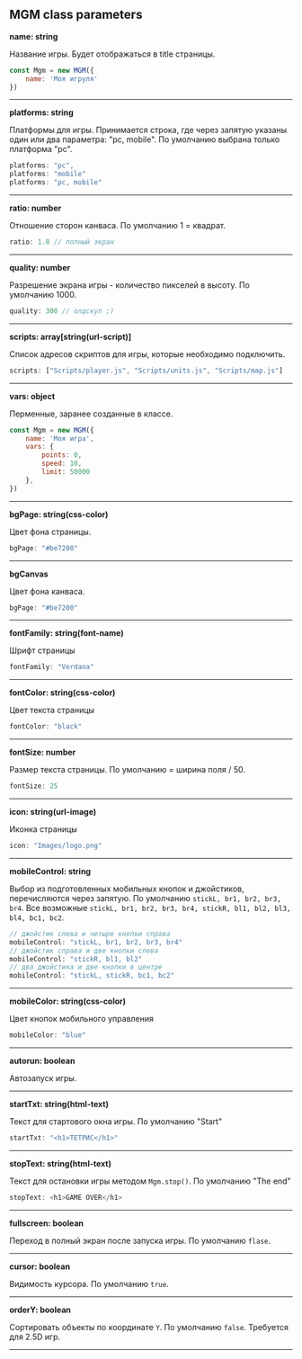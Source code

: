## MGM class parameters

**name: string**

Название игры. Будет отображаться в title страницы.
```js
const Mgm = new MGM({
    name: 'Моя игруля'
})
```
____

**platforms: string**

Платформы для игры. Принимается строка, где через запятую указаны один или два параметра: "pc, mobile". По умолчанию выбрана только платформа "pc".
```js
platforms: "pc",
platforms: "mobile"
platforms: "pc, mobile"
```
____

**ratio: number**

Отношение сторон канваса. По умолчанию 1 = квадрат.
```js
ratio: 1.8 // полный экран
```
____

**quality: number**

Разрешение экрана игры - количество пикселей в высоту. По умолчанию 1000.
```js
quality: 300 // олдскул ;)
```
____

**scripts: array[string(url-script)]**

Список адресов скриптов для игры, которые необходимо подключить.
```js
scripts: ["Scripts/player.js", "Scripts/units.js", "Scripts/map.js"]
```
____

**vars: object**

Перменные, заранее созданные в классе.
```js
const Mgm = new MGM({
    name: 'Моя игра',
    vars: {
        points: 0,
        speed: 10,
        limit: 50000
    },
})
```
____

**bgPage: string(css-color)**

Цвет фона страницы.
```js
bgPage: "#be7200"
```
____

**bgCanvas**

Цвет фона канваса.
```js
bgPage: "#be7200"
```
____

**fontFamily: string(font-name)**

Шрифт страницы
```js
fontFamily: "Verdana"
```
____

**fontColor: string(css-color)**

Цвет текста страницы
```js
fontColor: "black"
```
____

**fontSize: number**

Размер текста страницы. По умолчанию = ширина поля / 50.
```js
fontSize: 25
```
____

**icon: string(url-image)**

Иконка страницы
```js
icon: "Images/logo.png"
```
____

**mobileControl: string**

Выбор из подготовленных мобильных кнопок и джойстиков, перечисляются через запятую. По умолчанию `stickL, br1, br2, br3, br4`. Все возможные `stickL, br1, br2, br3, br4, stickR, bl1, bl2, bl3, bl4, bc1, bc2`.
```js
// джойстик слева и четыре кнопки справа 
mobileControl: "stickL, br1, br2, br3, br4"
// джойстик справа и две кнопки слева
mobileControl: "stickR, bl1, bl2"
// два джойстика и две кнопки в центре
mobileControl: "stickL, stickR, bc1, bc2"
```
____

**mobileColor: string(css-color)**

Цвет кнопок мобильного управления
```js
mobileColor: "blue"
```
____

**autorun: boolean**

Автозапуск игры.
____

**startTxt: string(html-text)**

Текст для стартового окна игры. По умолчанию "Start"
```js
startTxt: "<h1>ТЕТРИС</h1>"
```
____

**stopText: string(html-text)**

Текст для остановки игры методом `Mgm.stop()`. По умолчанию "The end"
```js
stopText: <h1>GAME OVER</h1>
```
____

**fullscreen: boolean**

Переход в полный экран после запуска игры. По умолчанию `flase`.
____

**cursor: boolean**

Видимость курсора. По умолчанию `true`.
____

**orderY: boolean**

Сортировать объекты по координате `Y`. По умолчанию `false`. Требуется для 2.5D игр.
____
